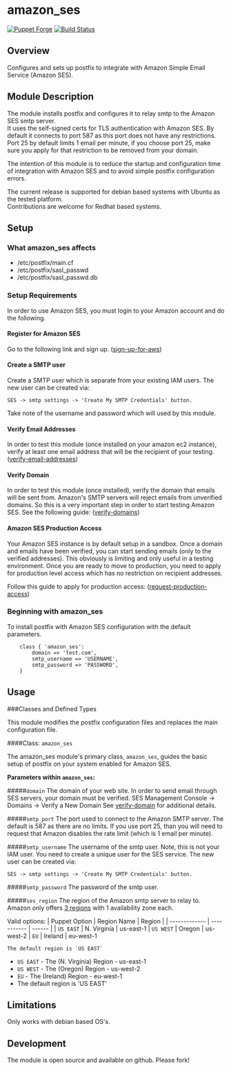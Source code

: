 # amazon_ses

[![Puppet Forge](http://img.shields.io/puppetforge/v/conzar/amazon_ses.svg)](https://forge.puppetlabs.com/conzar/amazon_ses)
[![Build Status](https://travis-ci.org/Conzar/amazon_ses.svg?branch=master)](https://travis-ci.org/Conzar/amazon_ses)

## Overview

Configures and sets up postfix to integrate with Amazon Simple Email Service (Amazon SES).

## Module Description

The module installs postfix and configures it to relay smtp to the Amazon SES smtp server.  
It uses the self-signed certs for TLS authentication with Amazon SES.  By default it connects to 
port 587 as this port does not have any restrictions.  Port 25 by default limits 1 email per minute,
if you choose port 25, make sure you apply for that restriction to be removed from your domain.

The intention of this module is to reduce the startup and configuration time of integration with
Amazon SES and to avoid simple postfix configuration errors.  

The current release is supported for debian based systems with Ubuntu as the tested platform.  
Contributions are welcome for Redhat based systems.

## Setup

### What amazon_ses affects

* /etc/postfix/main.cf
* /etc/postfix/sasl_passwd
* /etc/postfix/sasl_passwd.db

### Setup Requirements 

In order to use Amazon SES, you must login to your Amazon account and do the following.

#### Register for Amazon SES
Go to the following link and sign up. 
([sign-up-for-aws](http://docs.aws.amazon.com/ses/latest/DeveloperGuide/sign-up-for-aws.html))

#### Create a SMTP user
Create a SMTP user which is separate from your existing IAM users.
The new user can be created via:

    SES -> smtp settings -> 'Create My SMTP Credentials' button.

Take note of the username and password which will used by this module.

#### Verify Email Addresses
In order to test this module (once installed on your amazon ec2 instance),
verify at least one email address that will be the recipient of your testing.
([verify-email-addresses](http://docs.aws.amazon.com/ses/latest/DeveloperGuide/verify-email-addresses.html))

#### Verify Domain
In order to test this module (once installed), verify the domain that emails
will be sent from.  Amazon's SMTP servers will reject emails from unverified domains.
So this is a very important step in order to start testing Amazon SES.  See the following guide: 
([verify-domains](http://docs.aws.amazon.com/ses/latest/DeveloperGuide/verify-domains.html))

#### Amazon SES Production Access
Your Amazon SES instance is by default setup in a sandbox.  Once a domain and emails 
have been verified, you can start sending emails (only to the verified addresses).  This obviously
is limiting and only useful in a testing environment.  Once you are ready to move to production,
you need to apply for production level access which has no restriction on recipient addresses.

Follow this guide to apply for production access:
([request-production-access](http://docs.aws.amazon.com/ses/latest/DeveloperGuide/request-production-access.html))

### Beginning with amazon_ses

To install postfix with Amazon SES configuration with the default parameters.

```puppet
	class { 'amazon_ses':
  		domain => 'test.com',
  		smtp_username => 'USERNAME',
  		smtp_password => 'PASSWORD',
	}
```


## Usage

###Classes and Defined Types

This module modifies the postfix configuration files and replaces the main configuration file.

####Class: `amazon_ses`

The amazon_ses module's primary class, `amazon_ses`, guides the basic setup of postfix on your system enabled for Amazon SES.

**Parameters within `amazon_ses`:**

#####`domain`
   The domain of your web site.  In order to send email through SES servers, your domain must be verified.
   SES Management Console -> Domains -> Verify a New Domain
   See [verify-domain](http://docs.aws.amazon.com/ses/latest/DeveloperGuide/verify-domains.html) for additional details.

#####`smtp_port`
   The port used to connect to the Amazon SMTP server.  The default is 587 as there are no limits.
   If you use port 25, than you will need to request that Amazon disables the rate limit (which is 1 email per minute).

#####`smtp_username`
   The username of the smtp user.  Note, this is not your IAM user.  You need to create a unique
   user for the SES service.  The new user can be created via:

    SES -> smtp settings -> 'Create My SMTP Credentials' button.

#####`smtp_password`
   The password of the smtp user.

#####`ses_region`
   The region of the Amazon smtp server to relay to.  Amazon only offers [3 regions](http://docs.aws.amazon.com/ses/latest/DeveloperGuide/regions.html) with 1 availability zone each.

   Valid options:
	| Puppet Option | Region Name | Region |
	| ------------- | ----------- | ------ |
	| `US EAST`     | N. Virginia | us-east-1 
	| `US WEST`     | Oregon      | us-west-2 
	| `EU`          | Ireland     | eu-west-1 

	The default region is `US EAST`

 * `US EAST` - The (N. Virginia) Region - us-east-1
 * `US WEST` - The (Oregon) Region - us-west-2
 * `EU` - The (Ireland) Region - eu-west-1
 * The default region is 'US EAST'

## Limitations

Only works with debian based OS's.

## Development

The module is open source and available on github.  Please fork!